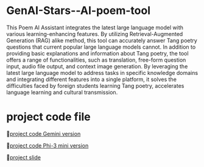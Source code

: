 # GenAI-Stars--AI-poem-tool
This Poem AI Assistant integrates the latest large language model with various learning-enhancing features. By utilizing Retrieval-Augmented Generation (RAG) alike method, this tool can accurately answer Tang poetry questions that current popular large language models cannot. In addition to providing basic explanations and information about Tang poetry, the tool offers a range of functionalities, such as translation, free-form question input, audio file output, and context image generation. By leveraging the latest large language model to address tasks in specific knowledge domains and integrating different features into a single platform, it solves the difficulties faced by foreign students learning Tang poetry, accelerates language learning and cultural transmission. 

# project code file
📌[project code Gemini version](https://github.com/KoJenKang/Educational-Data-Mining-Projects/blob/main/%E5%AE%8C%E6%95%B4%E6%A7%8B%E6%80%9D%E7%9A%84%E7%89%88%E6%9C%AC.ipynb)

📌[project code Phi-3 mini version](https://github.com/KoJenKang/Educational-Data-Mining-Projects/blob/main/LLM_Chinese_phi3.ipynb)

📌[project slide](https://docs.google.com/presentation/d/1fjuMK5i8XCHJL3TZ0mDNS2xU108QV9qdu3hl0Dw8EB8/edit?usp=sharing)
